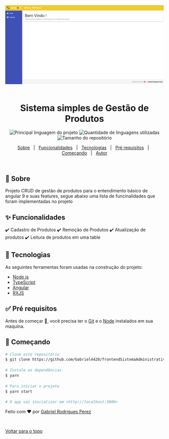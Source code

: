 <div align="center" id="top"> 
  <img src="./HomeApp.png" alt="Frontend" />
  &#xa0;
</div>

<h1 align="center">Sistema simples de Gestão de Produtos</h1>

<p align="center">
  <img alt="Principal linguagem do projeto" src="https://img.shields.io/github/languages/top/Gabriel4420/frontendSistemaAdministrativo?color=56BEB8">

  <img alt="Quantidade de linguagens utilizadas" src="https://img.shields.io/github/languages/count/Gabriel4420/frontendSistemaAdministrativo?color=56BEB8">

  <img alt="Tamanho do repositório" src="https://img.shields.io/github/repo-size/Gabriel4420/frontendSistemaAdministrativo?color=56BEB8">

  <!-- <img alt="Github issues" src="https://img.shields.io/github/issues/Gabriel4420/frontendSistemaAdministrativo?color=56BEB8" /> -->

  <!-- <img alt="Github forks" src="https://img.shields.io/github/forks/Gabriel4420/frontendSistemaAdministrativo?color=56BEB8" /> -->

  <!-- <img alt="Github stars" src="https://img.shields.io/github/stars/Gabriel4420/frontendSistemaAdministrativo?color=56BEB8" /> -->
</p>

<!-- Status -->

<!-- <h4 align="center"> 
	🚧  frontendSistemaAdministrativo 🚀 Em construção...  🚧
</h4> 

<hr> -->

<p align="center">
  <a href="#dart-sobre">Sobre</a> &#xa0; | &#xa0; 
  <a href="#sparkles-funcionalidades">Funcionalidades</a> &#xa0; | &#xa0;
  <a href="#rocket-tecnologias">Tecnologias</a> &#xa0; | &#xa0;
  <a href="#white_check_mark-pré-requesitos">Pré requisitos</a> &#xa0; | &#xa0;
  <a href="#checkered_flag-começando">Começando</a> &#xa0; | &#xa0;
  <a href="https://github.com/Gabriel4420" target="_blank">Autor</a>
</p>

<br>

## :dart: Sobre ##

Projeto CRUD de gestão de produtos para o entendimento básico de angular 9 e suas features, segue abaixo uma lista de funcinalidades que foram implementadas no projeto

## :sparkles: Funcionalidades ##

:heavy_check_mark: Cadastro de Produtos
:heavy_check_mark: Remoção de Produtos 
:heavy_check_mark: Atualização de produtos
:heavy_check_mark: Leitura de produtos em uma table 

## :rocket: Tecnologias ##

As seguintes ferramentas foram usadas na construção do projeto:

- [Node.js](https://nodejs.org/en/)
- [TypeScript](https://www.typescriptlang.org/)
- [Angular](https://angular.io/guide/what-is-angular)
- [RXJS](https://rxjs.dev)

## :white_check_mark: Pré requisitos ##

Antes de começar :checkered_flag:, você precisa ter o [Git](https://git-scm.com) e o [Node](https://nodejs.org/en/) instalados em sua maquina.

## :checkered_flag: Começando ##

```bash
# Clone este repositório
$ git clone https://github.com/Gabriel4420/frontendSistemaAdministrativo

# Instale as dependências
$ yarn

# Para iniciar o projeto
$ yarn start

# O app vai inicializar em <http://localhost:3000>
```

Feito com :heart: por <a href="https://github.com/Gabriel4420" target="_blank">Gabriel Rodrigues Perez</a>

&#xa0;

<a href="#top">Voltar para o topo</a>
